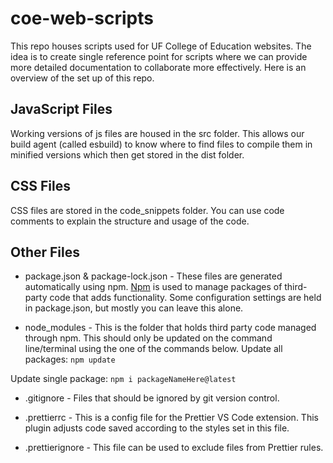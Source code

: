 # coe-web-scripts

This repo houses scripts used for UF College of Education websites. The idea is to create single reference point for scripts where we can provide more detailed documentation to collaborate more effectively. Here is an overview of the set up of this repo.

## JavaScript Files

Working versions of js files are housed in the src folder. This allows our build agent (called esbuild) to know where to find files to compile them in minified versions which then get stored in the dist folder. 

## CSS Files

CSS files are stored in the code_snippets folder. You can use code comments to explain the structure and usage of the code.

## Other Files

* package.json & package-lock.json - These files are generated automatically using npm. [Npm](https://docs.npmjs.com/) is used to manage packages of third-party code that adds functionality. Some configuration settings are held in package.json, but mostly you can leave this alone.

* node_modules - This is the folder that holds third party code managed through npm. This should only be updated on the command line/terminal using the one of the commands below. 
Update all packages:
```npm update```

Update single package:
```npm i packageNameHere@latest```

* .gitignore -  Files that should be ignored by git version control.

* .prettierrc - This is a config file for the Prettier VS Code extension. This plugin adjusts code saved according to the styles set in this file.

* .prettierignore - This file can be used to exclude files from Prettier rules.

